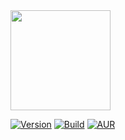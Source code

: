 <img src="http://i.imgur.com/keNyJQX.png" width="160">

[![Version](https://img.shields.io/badge/MIRESA-1.0-brightgreen.svg?maxAge=259200)]()
[![Build](https://img.shields.io/badge/Supported_OS-macOS-orange.svg)]()
[![AUR](https://img.shields.io/aur/license/yaourt.svg)]()
